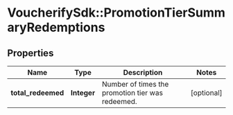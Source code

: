 # VoucherifySdk::PromotionTierSummaryRedemptions

## Properties

| Name | Type | Description | Notes |
| ---- | ---- | ----------- | ----- |
| **total_redeemed** | **Integer** | Number of times the promotion tier was redeemed. | [optional] |

